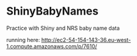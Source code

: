 # ShinyBabyNames
Practice with Shiny and NRS baby name data

running here: http://ec2-54-154-143-36.eu-west-1.compute.amazonaws.com/p/7610/

